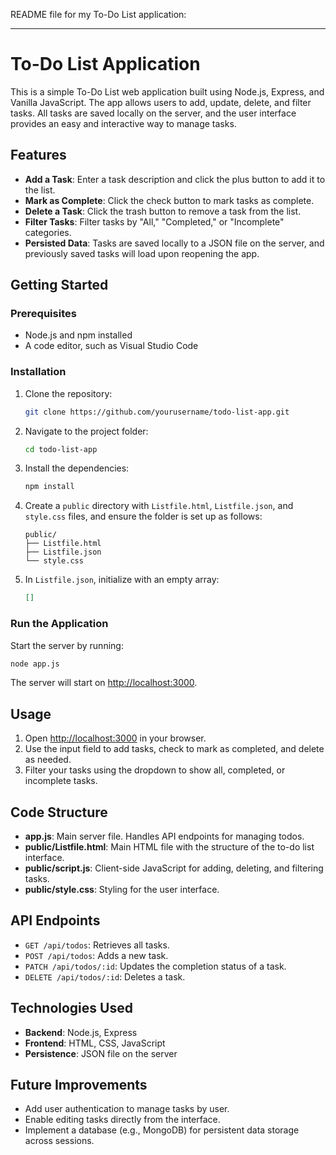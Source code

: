 README file for my To-Do List application:

---

# To-Do List Application



This is a simple To-Do List web application built using Node.js, Express, and Vanilla JavaScript. The app allows users to add, update, delete, and filter tasks. All tasks are saved locally on the server, and the user interface provides an easy and interactive way to manage tasks.

## Features

- **Add a Task**: Enter a task description and click the plus button to add it to the list.
- **Mark as Complete**: Click the check button to mark tasks as complete.
- **Delete a Task**: Click the trash button to remove a task from the list.
- **Filter Tasks**: Filter tasks by "All," "Completed," or "Incomplete" categories.
- **Persisted Data**: Tasks are saved locally to a JSON file on the server, and previously saved tasks will load upon reopening the app.

## Getting Started

### Prerequisites

- Node.js and npm installed
- A code editor, such as Visual Studio Code

### Installation

1. Clone the repository:

   ```bash
   git clone https://github.com/yourusername/todo-list-app.git
   ```

2. Navigate to the project folder:

   ```bash
   cd todo-list-app
   ```

3. Install the dependencies:

   ```bash
   npm install
   ```

4. Create a `public` directory with `Listfile.html`, `Listfile.json`, and `style.css` files, and ensure the folder is set up as follows:

   ```
   public/
   ├── Listfile.html
   ├── Listfile.json
   └── style.css
   ```

5. In `Listfile.json`, initialize with an empty array:

   ```json
   []
   ```

### Run the Application

Start the server by running:

```bash
node app.js
```

The server will start on [http://localhost:3000](http://localhost:3000).

## Usage

1. Open [http://localhost:3000](http://localhost:3000) in your browser.
2. Use the input field to add tasks, check to mark as completed, and delete as needed.
3. Filter your tasks using the dropdown to show all, completed, or incomplete tasks.

## Code Structure

- **app.js**: Main server file. Handles API endpoints for managing todos.
- **public/Listfile.html**: Main HTML file with the structure of the to-do list interface.
- **public/script.js**: Client-side JavaScript for adding, deleting, and filtering tasks.
- **public/style.css**: Styling for the user interface.

## API Endpoints

- `GET /api/todos`: Retrieves all tasks.
- `POST /api/todos`: Adds a new task.
- `PATCH /api/todos/:id`: Updates the completion status of a task.
- `DELETE /api/todos/:id`: Deletes a task.

## Technologies Used

- **Backend**: Node.js, Express
- **Frontend**: HTML, CSS, JavaScript
- **Persistence**: JSON file on the server

## Future Improvements

- Add user authentication to manage tasks by user.
- Enable editing tasks directly from the interface.
- Implement a database (e.g., MongoDB) for persistent data storage across sessions.
